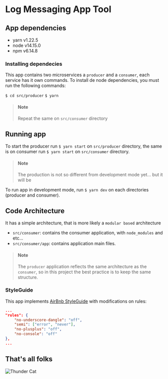 # Log Messaging App Tool
## App dependencies
* yarn v1.22.5
* node v14.15.0
* npm v6.14.8

### Installing dependecies
This app contains two microservices a `producer` and a `consumer`, each service
has it own commands. To install de node dependencies, you must run the following
commands:

`$ cd src/producer`
`$ yarn`

> #### Note
>
> Repeat the same on `src/consumer` directory

## Running app
To start the producer run `$ yarn start` on `src/producer` directory, the same 
is on consumer run `$ yarn start` on `src/consumer` directory.

> #### Note
>
> The production is not so different from development mode yet... but it will be

To run app in development mode, run `$ yarn dev` on each directories (producer 
and consumer).

## Code Architecture
It has a simple architecture, that is more likely a `modular based` architecture

* `src/consumer`: contains the consumer application, with `node_modules` and 
etc...
* `src/consumer/app`: contains application main files.

> #### Note
>
> The `producer` application reflects the same architecture as the `consumer`, 
> so in this project the best practice is to keep the same structure.

### StyleGuide
This app implements [AirBnb StyleGuide](https://airbnb.io/javascript/) with 
modifications on rules:

```json
...
"rules": {
    "no-underscore-dangle": "off",
    "semi": ["error", "never"],
    "no-plusplus": "off",
    "no-console": "off"
},
...
```

## That's all folks

![Thunder Cat](https://media.giphy.com/media/BzyTuYCmvSORqs1ABM/giphy.gif)